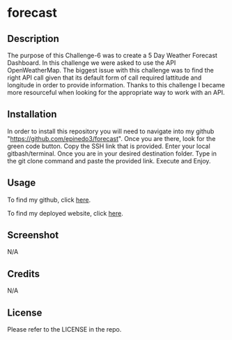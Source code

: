 # forecast

## Description

The purpose of this Challenge-6 was to create a 5 Day Weather Forecast Dashboard. In this challenge we were asked to use the API OpenWeatherMap. The biggest issue with this challenge was to find the right API call given that its default form of call required lattitude and longitude in order to provide information. Thanks to this challenge I became more resourceful when looking for the appropriate way to work with an API.

## Installation
In order to install this repository you will need to navigate into my github "https://github.com/epinedo3/forecast". Once you are there, look for the green code button. Copy the SSH link that is provided. Enter your local gitbash/terminal. Once you are in your desired destination folder. Type in the git clone command and paste the provided link. Execute and Enjoy.

## Usage
To find my github, click [here](https://github.com/epinedo3/forecast).

To find my deployed website, click [here](https://epinedo3.github.io/forecast/).

## Screenshot
N/A

## Credits
N/A

## License
Please refer to the LICENSE in the repo.
